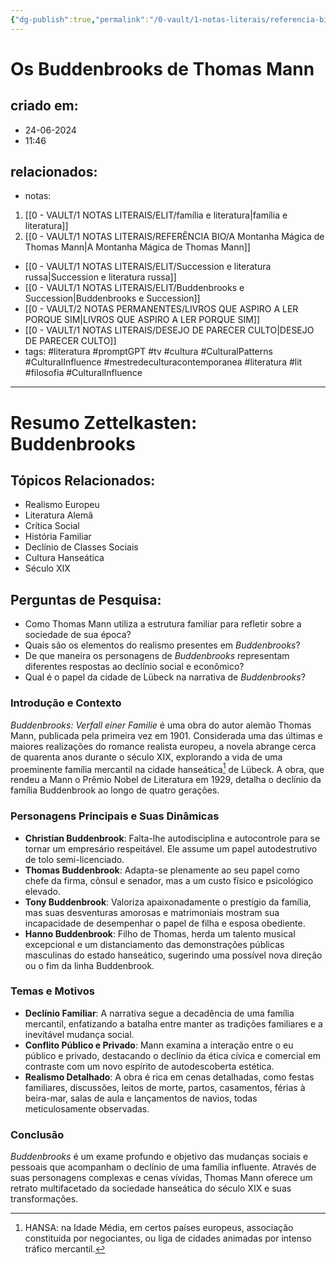 ```yaml
---
{"dg-publish":true,"permalink":"/0-vault/1-notas-literais/referencia-bio/os-buddenbrooks-de-thomas-mann/","tags":["literatura","promptGPT","tv","cultura","CulturalPatterns","CulturalInfluence","mestredeculturacontemporanea","lit","filosofia"],"dgHomeLink":true,"dgShowLocalGraph":true,"dgShowFileTree":true,"dgEnableSearch":true}
---
```


# Os Buddenbrooks de Thomas Mann

## criado em: 
- 24-06-2024
- 11:46
## relacionados:
- notas:
1. [[0 - VAULT/1 NOTAS LITERAIS/ELIT/família e literatura\|família e literatura]]
2. [[0 - VAULT/1 NOTAS LITERAIS/REFERÊNCIA BIO/A Montanha Mágica de Thomas Mann\|A Montanha Mágica de Thomas Mann]]
- [[0 - VAULT/1 NOTAS LITERAIS/ELIT/Succession e literatura russa\|Succession e literatura russa]]
- [[0 - VAULT/1 NOTAS LITERAIS/ELIT/Buddenbrooks e Succession\|Buddenbrooks e Succession]]
- [[0 - VAULT/2 NOTAS PERMANENTES/LIVROS QUE ASPIRO A LER PORQUE SIM\|LIVROS QUE ASPIRO A LER PORQUE SIM]]
- [[0 - VAULT/1 NOTAS LITERAIS/DESEJO DE PARECER CULTO\|DESEJO DE PARECER CULTO]]
- tags: #literatura #promptGPT #tv #cultura #CulturalPatterns #CulturalInfluence #mestredeculturacontemporanea  #literatura #lit #filosofia #CulturalInfluence 
---

# Resumo Zettelkasten: Buddenbrooks

## Tópicos Relacionados:

- Realismo Europeu
- Literatura Alemã
- Crítica Social
- História Familiar
- Declínio de Classes Sociais
- Cultura Hanseática
- Século XIX

## Perguntas de Pesquisa:

- Como Thomas Mann utiliza a estrutura familiar para refletir sobre a sociedade de sua época?
- Quais são os elementos do realismo presentes em *Buddenbrooks*?
- De que maneira os personagens de *Buddenbrooks* representam diferentes respostas ao declínio social e econômico?
- Qual é o papel da cidade de Lübeck na narrativa de *Buddenbrooks*?

### **Introdução e Contexto**

*Buddenbrooks: Verfall einer Familie* é uma obra do autor alemão Thomas Mann, publicada pela primeira vez em 1901. Considerada uma das últimas e maiores realizações do romance realista europeu, a novela abrange cerca de quarenta anos durante o século XIX, explorando a vida de uma proeminente família mercantil na cidade hanseática[^1] de Lübeck. A obra, que rendeu a Mann o Prêmio Nobel de Literatura em 1929, detalha o declínio da família Buddenbrook ao longo de quatro gerações.

### **Personagens Principais e Suas Dinâmicas**

- **Christian Buddenbrook**: Falta-lhe autodisciplina e autocontrole para se tornar um empresário respeitável. Ele assume um papel autodestrutivo de tolo semi-licenciado.
- **Thomas Buddenbrook**: Adapta-se plenamente ao seu papel como chefe da firma, cônsul e senador, mas a um custo físico e psicológico elevado.
- **Tony Buddenbrook**: Valoriza apaixonadamente o prestígio da família, mas suas desventuras amorosas e matrimoniais mostram sua incapacidade de desempenhar o papel de filha e esposa obediente.
- **Hanno Buddenbrook**: Filho de Thomas, herda um talento musical excepcional e um distanciamento das demonstrações públicas masculinas do estado hanseático, sugerindo uma possível nova direção ou o fim da linha Buddenbrook.

### **Temas e Motivos**

- **Declínio Familiar**: A narrativa segue a decadência de uma família mercantil, enfatizando a batalha entre manter as tradições familiares e a inevitável mudança social.
- **Conflito Público e Privado**: Mann examina a interação entre o eu público e privado, destacando o declínio da ética cívica e comercial em contraste com um novo espírito de autodescoberta estética.
- **Realismo Detalhado**: A obra é rica em cenas detalhadas, como festas familiares, discussões, leitos de morte, partos, casamentos, férias à beira-mar, salas de aula e lançamentos de navios, todas meticulosamente observadas.

### **Conclusão**

*Buddenbrooks* é um exame profundo e objetivo das mudanças sociais e pessoais que acompanham o declínio de uma família influente. Através de suas personagens complexas e cenas vívidas, Thomas Mann oferece um retrato multifacetado da sociedade hanseática do século XIX e suas transformações.

[^1]: HANSA: na Idade Média, em certos países europeus, associação constituída por negociantes, ou liga de cidades animadas por intenso tráfico mercantil.